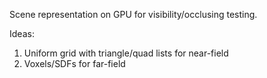 Scene representation on GPU
for visibility/occlusing testing.

Ideas:
1) Uniform grid with triangle/quad lists for near-field
2) Voxels/SDFs for far-field
